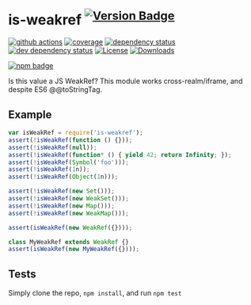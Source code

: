 # is-weakref <sup>[![Version Badge][2]][1]</sup>

[![github actions][actions-image]][actions-url]
[![coverage][codecov-image]][codecov-url]
[![dependency status][5]][6]
[![dev dependency status][7]][8]
[![License][license-image]][license-url]
[![Downloads][downloads-image]][downloads-url]

[![npm badge][11]][1]

Is this value a JS WeakRef? This module works cross-realm/iframe, and despite ES6 @@toStringTag.

## Example

```js
var isWeakRef = require('is-weakref');
assert(!isWeakRef(function () {}));
assert(!isWeakRef(null));
assert(!isWeakRef(function* () { yield 42; return Infinity; });
assert(!isWeakRef(Symbol('foo')));
assert(!isWeakRef(1n));
assert(!isWeakRef(Object(1n)));

assert(!isWeakRef(new Set()));
assert(!isWeakRef(new WeakSet()));
assert(!isWeakRef(new Map()));
assert(!isWeakRef(new WeakMap()));

assert(isWeakRef(new WeakRef({})));

class MyWeakRef extends WeakRef {}
assert(isWeakRef(new MyWeakRef({})));
```

## Tests
Simply clone the repo, `npm install`, and run `npm test`

[1]: https://npmjs.org/package/is-weakref
[2]: https://versionbadg.es/inspect-js/is-weakref.svg
[5]: https://david-dm.org/inspect-js/is-weakref.svg
[6]: https://david-dm.org/inspect-js/is-weakref
[7]: https://david-dm.org/inspect-js/is-weakref/dev-status.svg
[8]: https://david-dm.org/inspect-js/is-weakref#info=devDependencies
[11]: https://nodei.co/npm/is-weakref.png?downloads=true&stars=true
[license-image]: https://img.shields.io/npm/l/is-weakref.svg
[license-url]: LICENSE
[downloads-image]: https://img.shields.io/npm/dm/is-weakref.svg
[downloads-url]: https://npm-stat.com/charts.html?package=is-weakref
[codecov-image]: https://codecov.io/gh/inspect-js/is-weakref/branch/main/graphs/badge.svg
[codecov-url]: https://app.codecov.io/gh/inspect-js/is-weakref/
[actions-image]: https://img.shields.io/endpoint?url=https://github-actions-badge-u3jn4tfpocch.runkit.sh/inspect-js/is-weakref
[actions-url]: https://github.com/inspect-js/is-weakref/actions
